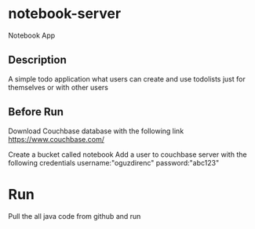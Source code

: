 # notebook-server
Notebook App
## Description
A simple todo application what users can create and use todolists just for themselves or with other users
## Before Run

Download Couchbase database with the following link
https://www.couchbase.com/

Create a bucket called notebook
Add a user to couchbase server with the following credentials
username:"oguzdirenc" password:"abc123"

# Run

Pull the all java code from github and run
